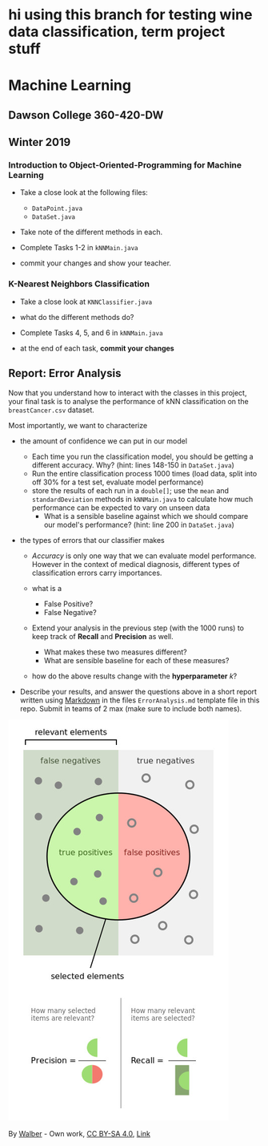 # hi using this branch for testing wine data classification, term project stuff

# Machine Learning
## Dawson College 360-420-DW
## Winter 2019

### Introduction to Object-Oriented-Programming for Machine Learning

- Take a close look at the following files:
  - `DataPoint.java`
  - `DataSet.java`

- Take note of the different methods in each.

- Complete Tasks 1-2 in `kNNMain.java`

- commit your changes and show your teacher.

### K-Nearest Neighbors Classification
 - Take a close look at `KNNClassifier.java`
 - what do the different methods do?

 - Complete Tasks 4, 5, and 6 in `kNNMain.java`
  - at the end of each task, **commit your changes**

## Report: Error Analysis

Now that you understand how to interact with the classes in this project, your final task is to analyse the performance of kNN classification on the `breastCancer.csv` dataset.

Most importantly, we want to characterize

 - the amount of confidence we can put in our model
    - Each time you run the classification model, you should be getting a different accuracy. Why? (hint: lines 148-150 in `DataSet.java`)
    - Run the entire classification process 1000 times (load data, split into off 30% for a test set, evaluate model performance)
    - store the results of each run in a `double[]`; use the `mean` and `standardDeviation` methods in `kNNMain.java` to calculate how much performance can be expected to vary on unseen data
        - What is a sensible baseline against which we should compare our model's performance? (hint: line 200 in `DataSet.java`)

 - the types of errors that our classifier makes
    - *Accuracy* is only one way that we can evaluate model performance. However in the context of medical diagnosis, different types of classification errors carry importances.
    - what is a
      - False Positive?
      - False Negative?

    - Extend your analysis in the previous step (with the 1000 runs) to keep track of **Recall** and **Precision** as well.
      - What makes these two measures different?
      - What are sensible baseline for each of these measures?

    - how do the above results change with the **hyperparameter** *k*?

 - Describe your results, and answer the questions above in a short report written using [Markdown](https://github.com/adam-p/markdown-here/wiki/Markdown-Cheatsheet) in the files `ErrorAnalysis.md` template file in this repo. Submit in teams of 2 max (make sure to include both names).



![Precision & Recall](Precisionrecall.jpg)

By <a href="//commons.wikimedia.org/wiki/User:Walber" title="User:Walber">Walber</a> - <span class="int-own-work" lang="en">Own work</span>, <a href="https://creativecommons.org/licenses/by-sa/4.0" title="Creative Commons Attribution-Share Alike 4.0">CC BY-SA 4.0</a>, <a href="https://commons.wikimedia.org/w/index.php?curid=36926283">Link</a>
